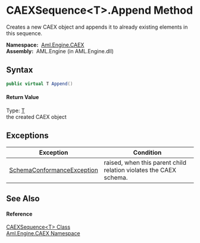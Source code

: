 CAEXSequence&lt;T>.Append Method
================================
Creates a new CAEX object and appends it to already existing elements in this sequence.

  **Namespace:**  [Aml.Engine.CAEX][1]  
  **Assembly:**  AML.Engine (in AML.Engine.dll)

Syntax
------

```csharp
public virtual T Append()
```

#### Return Value
Type: [T][2]  
the created CAEX object

Exceptions
----------

Exception                       | Condition                                                         
------------------------------- | ----------------------------------------------------------------- 
[SchemaConformanceException][3] | raised, when this parent child relation violates the CAEX schema. 


See Also
--------

#### Reference
[CAEXSequence&lt;T> Class][2]  
[Aml.Engine.CAEX Namespace][1]  

[1]: ../README.md
[2]: README.md
[3]: ../SchemaConformanceException/README.md
[4]: https://www.automationml.org
[5]: ../../icons/logoShade.png